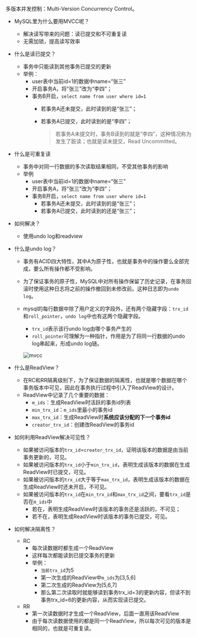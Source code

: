多版本并发控制：Multi-Version Concurrency Control。

- MySQL里为什么要用MVCC呢？
    - 解决读写带来的问题：读已提交和不可重复读
    - 无需加锁，提高读写效率
- 什么是读已提交？
    - 事务中只能读到其他事务已提交的更新
    - 举例：
        - user表中当前id=1的数据中name=“张三”
        - 开启事务A，将“张三”改为“李四”；
        - 事务B开启，`select name from user where id=1`
            - 若事务A还未提交，此时读到的是“张三”；
            - 若事务A已提交，此时读到的是“李四”；
                
                > 若事务A未提交时，事务B读到的就是“李四”，这种情况称为发生了脏读；也就是读未提交，Read Uncommitted。
                > 
- 什么是可重复读
    - 事务中对同一行数据的多次读取结果相同，不受其他事务的影响
    - 举例
        - user表中当前id=1的数据中name=“张三”
        - 开启事务A，将“张三”改为“李四”；
        - 事务B开启，`select name from user where id=1`
            - 若事务A还未提交，此时读到的是“张三”；
            - 若事务A已提交，此时读到的还是“张三”；
- 如何解决？
    - 使用undo log和readview
- 什么是undo log？
    - 事务有ACID四大特性，其中A为原子性，也就是事务中的操作要么全部完成，要么所有操作都不受影响。
    - 为了保证事务的原子性，MySQL中对所有操作保留了历史记录，在事务回滚时使用这种日志将之前的操作撤回到未修改前。这种日志即为`undo log`。
    - mysql的每行数据中除了用户定义的字段外，还有两个隐藏字段：`trx_id`和`roll_pointer`，`undo log`中也有这两个隐藏字段。
        - `trx_id`表示该行undo log由哪个事务产生的
        - `roll_pointer`可理解为一种指针，作用是为了将同一行数据的undo log串起来，形成undo log链。
        
        ![mvcc](https://caychan.oss-cn-beijing.aliyuncs.com/blog/2022-02-07-16-37-19_ef1f5231.png)
        
- 什么是ReadView？
    - 在RC和RR隔离级别下，为了保证数据的隔离性，也就是哪个数据在哪个事务版本中可见，因此在事务执行过程中引入了ReadView的设计。
    - ReadView中记录了几个重要的数据：
        - `m_ids`：生成ReadView时活跃的事务id列表
        - `min_trx_id`：`m_ids`里最小的事务id
        - `max_trx_id`：生成ReadView时**系统应该分配的下一个事务id**
        - `creator_trx_id`：创建改ReadView的事务id
- 如何利用ReadView解决可见性？
    - 如果被访问版本的`trx_id`=`creator_trx_id`，证明该版本的数据是由当前事务更新的，可见。
    - 如果被访问版本的`trx_id`小于`min_trx_id`，表明生成该版本的数据在生成ReadView时已提交，可见。
    - 如果被访问版本的`trx_id`大于等于`max_trx_id`，表明生成该版本的数据在生成ReadView时还未开启，不可见。
    - 如果被访问版本的`trx_id`在`min_trx_id`和`max_trx_id`之间，要看`trx_id`是否在`m_ids`中
        - 若在，表明生成ReadView时该版本的事务还是活跃的，不可见；
        - 若不在，表明生成ReadView时该版本的事务已提交，可见。
- 如何解决隔离性？
    - RC
        - 每次读数据时都生成一个ReadView
        - 这样每次都能读到已提交事务的更新
        - 举例：
            - `当前trx_id`为5
            - 第一次生成的ReadView中`m_ids`为[3,5,6]
            - 第二次生成的ReadView为[5,6,7]
            - 那么第二次读取时就能够读到事务trx_id=3的更新内容，但读不到事务trx_id=6的更新内容，从而实现读已提交。
    - RR
        - 第一次读数据时才生成一个ReadView，后面一直用该ReadView
        - 由于每次读数据使用的都是同一个ReadView，所以每次可见的版本是相同的，也就是可重复读。
